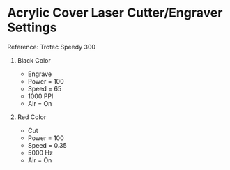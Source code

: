 # Acrylic Cover Laser Cutter/Engraver Settings

Reference: Trotec Speedy 300


1) Black Color
   - Engrave
   - Power = 100
   - Speed = 65
   - 1000 PPI
   - Air = On

2) Red Color
   - Cut
   - Power = 100
   - Speed = 0.35
   - 5000 Hz
   - Air = On
